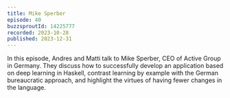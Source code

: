 ```yaml
---
title: Mike Sperber
episode: 40
buzzsproutId: 14225777
recorded: 2023-10-28
published: 2023-12-31
---
```

In this episode, Andres and Matti talk to Mike Sperber, CEO of Active Group in Germany. They discuss how to successfully develop an application based on deep learning in Haskell, contrast learning by example with the German bureaucratic approach, and highlight the virtues of having fewer changes in the language.
